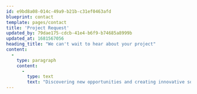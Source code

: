 ```yaml
---
id: e9bd8a08-014c-49a9-b21b-c31ef0463afd
blueprint: contact
template: pages/contact
title: 'Project Request'
updated_by: 79dae175-cdcb-41e4-b6f9-b74685a8999b
updated_at: 1681567056
heading_title: "We can't wait to hear about your project"
content:
  -
    type: paragraph
    content:
      -
        type: text
        text: "Discovering new opportunities and creating innovative solutions is what we're passionate about. Whether you're a startup looking to make your mark or an established business aiming to scale new heights, we're excited to learn more about your unique vision."
---
```

